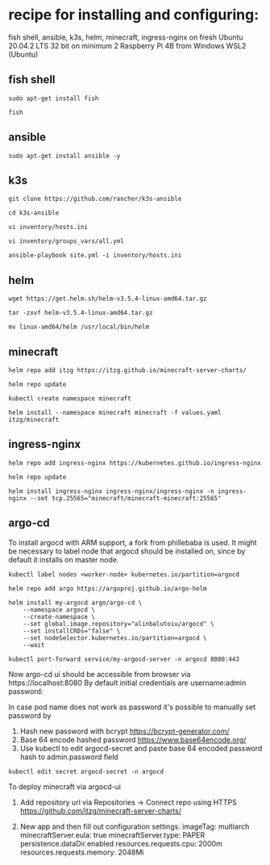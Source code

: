 # recipe for installing and configuring:
 fish shell, ansible, k3s, helm, minecraft, ingress-nginx
 on fresh Ubuntu 20.04.2 LTS 32 bit 
 on minimum 2 Raspberry Pi 4B
 from Windows WSL2 (Ubuntu) 

## fish shell
```
sudo apt-get install fish

fish
```

## ansible

```
sudo apt-get install ansible -y
```

## k3s

```
git clone https://github.com/rancher/k3s-ansible

cd k3s-ansible

vi inventory/hosts.ini

vi inventory/groups_vars/all.yml

ansible-playbook site.yml -i inventory/hosts.ini 
```

## helm

```
wget https://get.helm.sh/helm-v3.5.4-linux-amd64.tar.gz

tar -zxvf helm-v3.5.4-linux-amd64.tar.gz

mv linux-amd64/helm /usr/local/bin/helm
```

## minecraft

```
helm repo add itzg https://itzg.github.io/minecraft-server-charts/

helm repo update

kubectl create namespace minecraft

helm install --namespace minecraft minecraft -f values.yaml itzg/minecraft

```

## ingress-nginx

```
helm repo add ingress-nginx https://kubernetes.github.io/ingress-nginx

helm repo update

helm install ingress-nginx ingress-nginx/ingress-nginx -n ingress-nginx --set tcp.25565="minecraft/minecraft-minecraft:25565"
```

## argo-cd
To install argocd with ARM support, a fork from phillebaba is used.
It might be necessary to label node that argocd should be installed on,
since by default it installs on master node.

```
kubectl label nodes <worker-node> kubernetes.io/partition=argocd

helm repo add argo https://argoproj.github.io/argo-helm

helm install my-argocd argo/argo-cd \
    --namespace argocd \
    --create-namespace \
    --set global.image.repository="alinbalutoiu/argocd" \
    --set installCRDs="false" \
    --set nodeSelector.kubernetes.io/partition=argocd \
    --wait

kubectl port-forward service/my-argocd-server -n argocd 8080:443
```
Now argo-cd ui should be accessible from browser via https://localhost:8080
By default initial credentials are username:admin password:<name of argocd-server pod>

In case pod name does not work as password it's possible to manually set password by
1. Hash new password with bcrypt https://bcrypt-generator.com/
2. Base 64 encode hashed password https://www.base64encode.org/
3. Use kubectl to edit argocd-secret and paste base 64 encoded password hash to 
   admin.password field
```
kubectl edit secret argocd-secret -n argocd
```

To deploy minecraft via argocd-ui
1. Add repository url via Repositories -> Connect repo using HTTPS
   https://github.com/itzg/minecraft-server-charts/

2. New app and then fill out configuration settings. 
   imageTag: multiarch
   minecraftServer.eula: true
   minecraftServer.type: PAPER
   persistence.dataDir.enabled
   resources.requests.cpu: 2000m
   resources.requests.memory: 2048Mi

